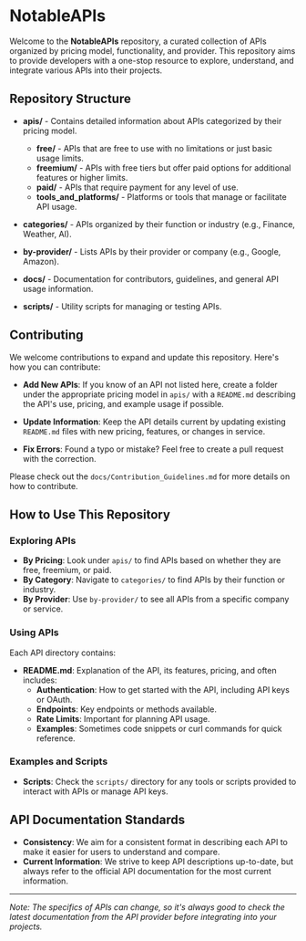 # NotableAPIs

Welcome to the **NotableAPIs** repository, a curated collection of APIs organized by pricing model, functionality, and provider. This repository aims to provide developers with a one-stop resource to explore, understand, and integrate various APIs into their projects.

## Repository Structure

- **apis/** - Contains detailed information about APIs categorized by their pricing model.
  - **free/** - APIs that are free to use with no limitations or just basic usage limits.
  - **freemium/** - APIs with free tiers but offer paid options for additional features or higher limits.
  - **paid/** - APIs that require payment for any level of use.
  - **tools_and_platforms/** - Platforms or tools that manage or facilitate API usage.

- **categories/** - APIs organized by their function or industry (e.g., Finance, Weather, AI).

- **by-provider/** - Lists APIs by their provider or company (e.g., Google, Amazon).

- **docs/** - Documentation for contributors, guidelines, and general API usage information.

- **scripts/** - Utility scripts for managing or testing APIs.

## Contributing

We welcome contributions to expand and update this repository. Here's how you can contribute:

- **Add New APIs**: If you know of an API not listed here, create a folder under the appropriate pricing model in `apis/` with a `README.md` describing the API's use, pricing, and example usage if possible.

- **Update Information**: Keep the API details current by updating existing `README.md` files with new pricing, features, or changes in service.

- **Fix Errors**: Found a typo or mistake? Feel free to create a pull request with the correction.

Please check out the `docs/Contribution_Guidelines.md` for more details on how to contribute.

## How to Use This Repository

### Exploring APIs

- **By Pricing**: Look under `apis/` to find APIs based on whether they are free, freemium, or paid.
- **By Category**: Navigate to `categories/` to find APIs by their function or industry.
- **By Provider**: Use `by-provider/` to see all APIs from a specific company or service.

### Using APIs

Each API directory contains:

- **README.md**: Explanation of the API, its features, pricing, and often includes:
  - **Authentication**: How to get started with the API, including API keys or OAuth.
  - **Endpoints**: Key endpoints or methods available.
  - **Rate Limits**: Important for planning API usage.
  - **Examples**: Sometimes code snippets or curl commands for quick reference.

### Examples and Scripts

- **Scripts**: Check the `scripts/` directory for any tools or scripts provided to interact with APIs or manage API keys.

## API Documentation Standards

- **Consistency**: We aim for a consistent format in describing each API to make it easier for users to understand and compare.
- **Current Information**: We strive to keep API descriptions up-to-date, but always refer to the official API documentation for the most current information.


---
*Note: The specifics of APIs can change, so it's always good to check the latest documentation from the API provider before integrating into your projects.*